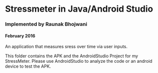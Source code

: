 # Stressmeter in Java/Android Studio
### Implemented by Raunak Bhojwani
#### February 2016

An application that measures sress over time via user inputs.

This folder contains the APK and the AndroidStudio Project for my StressMeter. Please use AndroidStudio to analyze the code or an android device to test the APK.
